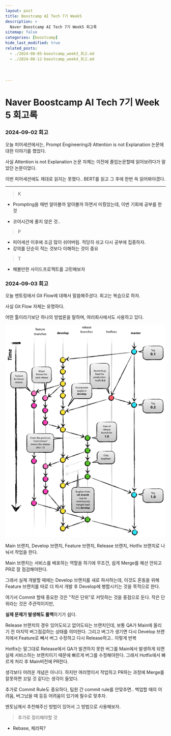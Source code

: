 ```yaml
---
layout: post
title: Boostcamp AI Tech 7기 Week5
description: >
  Naver Boostcamp AI Tech 7기 Week5 회고록
sitemap: false
categories: [boostcamp]
hide_last_modified: true
related_posts:
  - ./2024-08-05-boostcamp_week3_회고.md
  - ./2024-08-12-boostcamp_week4_회고.md



---
```


# Naver Boostcamp AI Tech 7기 Week 5 회고록

### 2024-09-02 회고

오늘 피어세션에서는, Prompt Engineering과 Attention is not Explanation 논문에 대한 이야기를 했었다.

사실 Attention is not Explanation 논문 자체는 이전에 졸업논문할때 읽어보려다가 말았던 논문이었다.

이번 피어세션에도 제대로 읽지는 못했다.. BERT를 읽고 그 후에 한번 쓱 읽어봐야겠다.

---

> K

* Prompting을 매번 알아볼까 알아볼까 하면서 미뤘었는데, 이번 기회에 공부를 한 것

* 코어시간에 졸지 않은 것..

> P

* 피어세션 이후에 조금 많이 쉬어버림. 적당히 쉬고 다시 공부에 집중하자.
* 강의를 단순히 적는 것보다 이해하는 것이 중요



> T

* 해볼만한 사이드프로젝트를 고민해보자

### 2024-09-03 회고

오늘 멘토링에서 Git Flow에 대해서 말씀해주셨다. 회고는 복습으로 하자.

사실 Git Flow 자체는 유명하다.

어떤 툴이라기보단 하나의 방법론을 말하며, 여러회사에서도 사용하고 있다.

![git-flow_overall_graph](../../images/2024-09-02-boostcamp_week5_회고/git-flow_overall_graph.png)

Main 브랜치, Develop 브랜치, Feature 브랜치, Release 브랜치, Hotfix 브랜치로 나눠서 작업을 한다.

Main 브랜치는 서비스를 배포하는 역할을 하기에 무조건, 쉽게 Merge를 해선 안되고 PR로 잘 점검해야한다.

그래서 실제 개발할 때에는 Develop 브랜치를 새로 파서하는데, 이것도 혼동을 위해 Feature 브랜치를 따로 더 파서 개발 후 Develop에 병합시키는 것을 목적으로 한다.

여기서 Commit 할때 중요한 것은 "작은 단위"로 커밋하는 것을 중점으로 둔다. 작은 단위라는 것은 주관적이지만, 

**실제 문제가 발생해도 롤백**하기가 쉽다.

Release 브랜치의 경우 있어도되고 없어도되는 브랜치인데, 보통 QA가 Main에 올리기 전 마지막 버그점검하는 상태를 의미한다. 그리고 버그가 생기면 다시 Develop 브랜치에서 Feature로 빼서 버그 수정하고 다시 Release하고.. 이렇게 반복

Hotfix는 말그대로 Release에서 QA가 발견하지 못한 버그를 Main에서 발생하게 되면 실제 서비스하는 브랜치이기 때문에 빠르게 버그를 수정해야한다. 그래서 Hotfix에서 빠르게 처리 후 Main버전에 PR한다.

생각보다 어려운 개념은 아니다. 하지만 여러명이서 작업하고 PR하는 과정에 Merge를 잘못하면 꼬일 것 같다는 생각이 들었다.

추가로 Commit Rule도 중요하다, 팀원 간 commit rule를 안맞추면.. 백업할 때의 어려움, 버그났을 때 등등 어려움이 있기에 필수로 맞추자.

멘토님께서 추천해주신 방법이 있어서 그 방법으로 사용해보자.

> 추가로 정리해야할 것

* Rebase, 체리픽?
